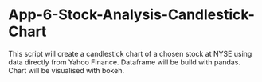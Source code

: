 # App-6-Stock-Analysis-Candlestick-Chart
This script will create a candlestick chart of a chosen stock at NYSE using data directly from Yahoo Finance.
Dataframe will be build with pandas. Chart will be visualised with bokeh.
